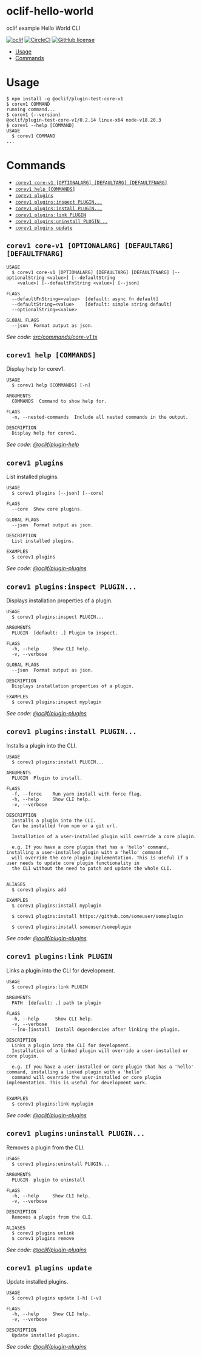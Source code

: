 oclif-hello-world
=================

oclif example Hello World CLI

[![oclif](https://img.shields.io/badge/cli-oclif-brightgreen.svg)](https://oclif.io)
[![CircleCI](https://circleci.com/gh/oclif/hello-world/tree/main.svg?style=shield)](https://circleci.com/gh/oclif/hello-world/tree/main)
[![GitHub license](https://img.shields.io/github/license/oclif/hello-world)](https://github.com/oclif/hello-world/blob/main/LICENSE)

<!-- toc -->
* [Usage](#usage)
* [Commands](#commands)
<!-- tocstop -->
# Usage
<!-- usage -->
```sh-session
$ npm install -g @oclif/plugin-test-core-v1
$ corev1 COMMAND
running command...
$ corev1 (--version)
@oclif/plugin-test-core-v1/0.2.14 linux-x64 node-v18.20.3
$ corev1 --help [COMMAND]
USAGE
  $ corev1 COMMAND
...
```
<!-- usagestop -->
# Commands
<!-- commands -->
* [`corev1 core-v1 [OPTIONALARG] [DEFAULTARG] [DEFAULTFNARG]`](#corev1-core-v1-optionalarg-defaultarg-defaultfnarg)
* [`corev1 help [COMMANDS]`](#corev1-help-commands)
* [`corev1 plugins`](#corev1-plugins)
* [`corev1 plugins:inspect PLUGIN...`](#corev1-pluginsinspect-plugin)
* [`corev1 plugins:install PLUGIN...`](#corev1-pluginsinstall-plugin)
* [`corev1 plugins:link PLUGIN`](#corev1-pluginslink-plugin)
* [`corev1 plugins:uninstall PLUGIN...`](#corev1-pluginsuninstall-plugin)
* [`corev1 plugins update`](#corev1-plugins-update)

## `corev1 core-v1 [OPTIONALARG] [DEFAULTARG] [DEFAULTFNARG]`

```
USAGE
  $ corev1 core-v1 [OPTIONALARG] [DEFAULTARG] [DEFAULTFNARG] [--optionalString <value>] [--defaultString
    <value>] [--defaultFnString <value>] [--json]

FLAGS
  --defaultFnString=<value>  [default: async fn default]
  --defaultString=<value>    [default: simple string default]
  --optionalString=<value>

GLOBAL FLAGS
  --json  Format output as json.
```

_See code: [src/commands/core-v1.ts](https://github.com/oclif/plugin-test-core-v1/blob/0.2.14/src/commands/core-v1.ts)_

## `corev1 help [COMMANDS]`

Display help for corev1.

```
USAGE
  $ corev1 help [COMMANDS] [-n]

ARGUMENTS
  COMMANDS  Command to show help for.

FLAGS
  -n, --nested-commands  Include all nested commands in the output.

DESCRIPTION
  Display help for corev1.
```

_See code: [@oclif/plugin-help](https://github.com/oclif/plugin-help/blob/5.2.20/src/commands/help.ts)_

## `corev1 plugins`

List installed plugins.

```
USAGE
  $ corev1 plugins [--json] [--core]

FLAGS
  --core  Show core plugins.

GLOBAL FLAGS
  --json  Format output as json.

DESCRIPTION
  List installed plugins.

EXAMPLES
  $ corev1 plugins
```

_See code: [@oclif/plugin-plugins](https://github.com/oclif/plugin-plugins/blob/3.10.1/src/commands/plugins/index.ts)_

## `corev1 plugins:inspect PLUGIN...`

Displays installation properties of a plugin.

```
USAGE
  $ corev1 plugins:inspect PLUGIN...

ARGUMENTS
  PLUGIN  [default: .] Plugin to inspect.

FLAGS
  -h, --help     Show CLI help.
  -v, --verbose

GLOBAL FLAGS
  --json  Format output as json.

DESCRIPTION
  Displays installation properties of a plugin.

EXAMPLES
  $ corev1 plugins:inspect myplugin
```

_See code: [@oclif/plugin-plugins](https://github.com/oclif/plugin-plugins/blob/3.10.1/src/commands/plugins/inspect.ts)_

## `corev1 plugins:install PLUGIN...`

Installs a plugin into the CLI.

```
USAGE
  $ corev1 plugins:install PLUGIN...

ARGUMENTS
  PLUGIN  Plugin to install.

FLAGS
  -f, --force    Run yarn install with force flag.
  -h, --help     Show CLI help.
  -v, --verbose

DESCRIPTION
  Installs a plugin into the CLI.
  Can be installed from npm or a git url.

  Installation of a user-installed plugin will override a core plugin.

  e.g. If you have a core plugin that has a 'hello' command, installing a user-installed plugin with a 'hello' command
  will override the core plugin implementation. This is useful if a user needs to update core plugin functionality in
  the CLI without the need to patch and update the whole CLI.


ALIASES
  $ corev1 plugins add

EXAMPLES
  $ corev1 plugins:install myplugin 

  $ corev1 plugins:install https://github.com/someuser/someplugin

  $ corev1 plugins:install someuser/someplugin
```

_See code: [@oclif/plugin-plugins](https://github.com/oclif/plugin-plugins/blob/3.10.1/src/commands/plugins/install.ts)_

## `corev1 plugins:link PLUGIN`

Links a plugin into the CLI for development.

```
USAGE
  $ corev1 plugins:link PLUGIN

ARGUMENTS
  PATH  [default: .] path to plugin

FLAGS
  -h, --help      Show CLI help.
  -v, --verbose
  --[no-]install  Install dependencies after linking the plugin.

DESCRIPTION
  Links a plugin into the CLI for development.
  Installation of a linked plugin will override a user-installed or core plugin.

  e.g. If you have a user-installed or core plugin that has a 'hello' command, installing a linked plugin with a 'hello'
  command will override the user-installed or core plugin implementation. This is useful for development work.


EXAMPLES
  $ corev1 plugins:link myplugin
```

_See code: [@oclif/plugin-plugins](https://github.com/oclif/plugin-plugins/blob/3.10.1/src/commands/plugins/link.ts)_

## `corev1 plugins:uninstall PLUGIN...`

Removes a plugin from the CLI.

```
USAGE
  $ corev1 plugins:uninstall PLUGIN...

ARGUMENTS
  PLUGIN  plugin to uninstall

FLAGS
  -h, --help     Show CLI help.
  -v, --verbose

DESCRIPTION
  Removes a plugin from the CLI.

ALIASES
  $ corev1 plugins unlink
  $ corev1 plugins remove
```

_See code: [@oclif/plugin-plugins](https://github.com/oclif/plugin-plugins/blob/3.10.1/src/commands/plugins/uninstall.ts)_

## `corev1 plugins update`

Update installed plugins.

```
USAGE
  $ corev1 plugins update [-h] [-v]

FLAGS
  -h, --help     Show CLI help.
  -v, --verbose

DESCRIPTION
  Update installed plugins.
```

_See code: [@oclif/plugin-plugins](https://github.com/oclif/plugin-plugins/blob/3.10.1/src/commands/plugins/update.ts)_
<!-- commandsstop -->
